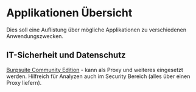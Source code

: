 # Applikationen Übersicht

Dies soll eine Auflistung über mögliche Applikationen zu verschiedenen Anwendungszwecken.

## IT-Sicherheit und Datenschutz

[Burpsuite Community Edition](https://portswigger.net/burp/communitydownload) - kann als Proxy und weiteres eingesetzt werden.
Hilfreich für Analyzen auch im Security Bereich (alles über einen Proxy liefern).
